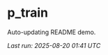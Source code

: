 # p_train

Auto-updating README demo.

<!--START_SECTION:status-->
_Last run: 2025-08-20 01:41 UTC_
<!--END_SECTION:status-->









